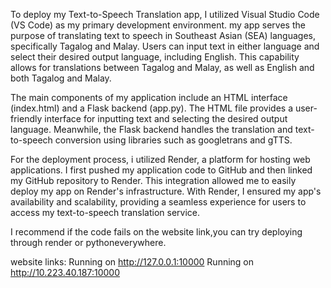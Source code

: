 To deploy my Text-to-Speech Translation app, I utilized Visual Studio Code (VS Code) as my primary development environment. my app serves the purpose of translating text to speech in Southeast Asian (SEA) languages, specifically Tagalog and Malay. Users can input text in either language and select their desired output language, including English. This capability allows for translations between Tagalog and Malay, as well as English and both Tagalog and Malay.

The main components of my application include an HTML interface (index.html) and a Flask backend (app.py). The HTML file provides a user-friendly interface for inputting text and selecting the desired output language. Meanwhile, the Flask backend handles the translation and text-to-speech conversion using libraries such as googletrans and gTTS.

For the deployment process, i utilized Render, a platform for hosting web applications. I first pushed my application code to GitHub and then linked my GitHub repository to Render. This integration allowed me to easily deploy my app on Render's infrastructure. With Render, I ensured my app's availability and scalability, providing a seamless experience for users to access my text-to-speech translation service. 

I recommend if the code fails on the website link,you can try deploying through render or pythoneverywhere.


website links: Running on http://127.0.0.1:10000
               Running on http://10.223.40.187:10000
